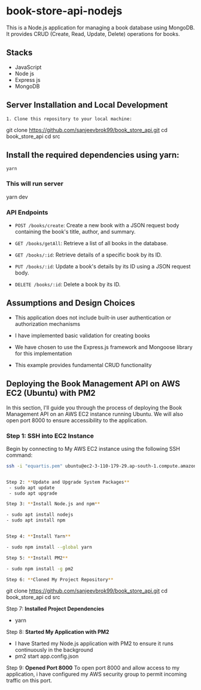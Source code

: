 # book-store-api-nodejs

This is a Node.js application for managing a book database using MongoDB. It provides CRUD (Create, Read, Update, Delete) operations for books.

## Stacks

- JavaScript
- Node js
- Express js
- MongoDB

## Server Installation and Local Development
``` 
1. Clone this repository to your local machine:

   ```
   git clone https://github.com/sanjeevbrok99/book_store_api.git
   cd book_store_api
   cd src
   

## Install the required dependencies using yarn:
    yarn

### This will run server
yarn dev
### API Endpoints
- `POST /books/create`: Create a new book with a JSON request body containing the book's title, author, and summary.

- `GET /books/getAll`: Retrieve a list of all books in the database.

- `GET /books/:id`: Retrieve details of a specific book by its ID.

- `PUT /books/:id`: Update a book's details by its ID using a JSON request body.

- `DELETE /books/:id`: Delete a book by its ID.

## Assumptions and Design Choices

- This application does not include built-in user authentication or authorization mechanisms

- I have implemented basic validation for creating books

- We have chosen to use the Express.js framework and Mongoose library for this implementation

- This example provides fundamental CRUD functionality

## Deploying the Book Management API on AWS EC2 (Ubuntu) with PM2

In this section, I'll guide you through the process of deploying the Book Management API on an AWS EC2 instance running Ubuntu. We will also open port 8000 to ensure accessibility to the application. 

### Step 1: SSH into EC2 Instance

Begin by connecting to My AWS EC2 instance using the following SSH command:

```bash
ssh -i "equartis.pem" ubuntu@ec2-3-110-179-29.ap-south-1.compute.amazonaws.com


Step 2: **Update and Upgrade System Packages**
 - sudo apt update
 - sudo apt upgrade

Step 3: **Install Node.js and npm**

- sudo apt install nodejs
- sudo apt install npm


Step 4: **Install Yarn**

- sudo npm install --global yarn

Step 5: **Install PM2**

- sudo npm install -g pm2

Step 6: **Cloned My Project Repository**

```
   git clone https://github.com/sanjeevbrok99/book_store_api.git
   cd book_store_api
   cd src

Step 7: **Installed Project Dependencies**
 - yarn

 Step 8: **Started My Application with PM2**
- I have Started my Node.js application with PM2 to ensure it runs continuously in the background
- pm2 start app.config.json

Step 9: **Opened Port 8000**
To open port 8000 and allow access to my application, i have configured my AWS security group to permit incoming traffic on this port.




